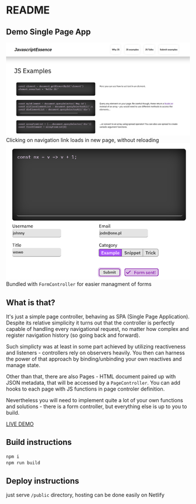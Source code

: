# README

## Demo Single Page App

![screenshot1](./sshot1.png)
Clicking on navigation link loads in new page, without reloading
![screenshot2](./sshot2.png)
Bundled with `FormController` for easier managment of forms

## What is that?

It's just a simple page controller, behaving as SPA (Single Page Application).
Despite its relative simplicity it turns out that the controller is perfectly
capable of handling every navigational request, no matter how complex and
register navigation history (so going back and forward).

Such simplicty was at least in some part achieved by utilizing reactiveness and
listeners - controllers rely on observers heavily. You then can harness the
power of that approach by binding/unbinding your own reactives and manage
state.

Other than that, there are also Pages - HTML document paired up with JSON
metadata, that will be accessed by a `PageController`. You can add hooks to
each page with JS functions in page controler definition.

Nevertheless you will need to implement quite a lot of your own functions and
solutions - there is a form controller, but everything else is up to you to
build.

[LIVE DEMO](https://wdai-mikro-szym-mie.netlify.app)

## Build instructions

```bash
npm i
npm run build
```

## Deploy instructions

just serve `/public` directory, hosting can be done easily on Netlify
